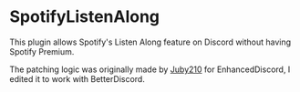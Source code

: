 # SpotifyListenAlong
This plugin allows Spotify's Listen Along feature on Discord without having Spotify Premium.

The patching logic was originally made by [Juby210](https://github.com/Juby210/EnhancedDiscord-plugins) for EnhancedDiscord, I edited it to work with BetterDiscord.